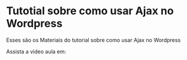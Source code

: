 # Tutotial sobre como usar Ajax no Wordpress
Esses são os Materiais do tutorial sobre como usar Ajax no Wordpress

Assista a video aula em: 
